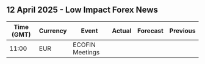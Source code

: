 ## 12 April 2025 - Low Impact Forex News

| Time (GMT) | Currency | Event | Actual | Forecast | Previous |
|------|----------|-------|--------|----------|----------|
| 11:00 | EUR | ECOFIN Meetings |  |  |  |
